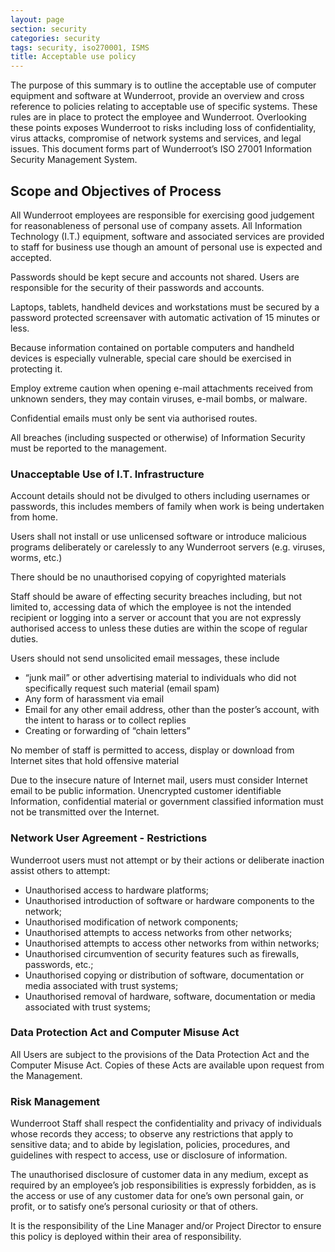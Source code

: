 ```yaml
---
layout: page
section: security
categories: security
tags: security, iso270001, ISMS
title: Acceptable use policy
---
```


The purpose of this summary is to outline the acceptable use of computer equipment and software at Wunderroot, provide an overview and cross reference to policies relating to acceptable use of specific systems. These rules are in place to protect the employee and Wunderroot. Overlooking these points exposes Wunderroot to risks including loss of confidentiality, virus attacks, compromise of network systems and services, and legal issues.
This document forms part of Wunderroot’s ISO 27001 Information Security Management System.

## Scope and Objectives of Process

All Wunderroot employees are responsible for exercising good judgement for reasonableness of personal use of company assets. All Information Technology (I.T.) equipment, software and associated services are provided to staff for business use though an amount of personal use is expected and accepted.

Passwords should be kept secure and accounts not shared. Users are responsible for the security of their passwords and accounts.

Laptops, tablets, handheld devices and workstations must be secured by a password protected screensaver with automatic activation of 15 minutes or less. 

Because information contained on portable computers and handheld devices is especially vulnerable, special care should be exercised in protecting it.

Employ extreme caution when opening e-mail attachments received from unknown senders, they may contain viruses, e-mail bombs, or malware.

Confidential emails must only be sent via authorised routes.

All breaches (including suspected or otherwise) of Information Security must be reported to the management.
 
### Unacceptable Use of I.T. Infrastructure

Account details should not be divulged to others including usernames or passwords, this includes members of family when work is being undertaken from home.

Users shall not install or use unlicensed software or introduce malicious programs deliberately or carelessly to any Wunderroot servers (e.g. viruses, worms, etc.)

There should be no unauthorised copying of copyrighted materials

Staff should be aware of effecting security breaches including, but not limited to, accessing data of which the employee is not the intended recipient or logging into a server or account that you are not expressly authorised access to unless these duties are within the scope of regular duties.

Users should not send unsolicited email messages, these include
* “junk mail” or other advertising material to individuals who did not specifically request such material (email spam)
* Any form of harassment via email
* Email for any other email address, other than the poster’s account, with the intent to harass or to collect replies
* Creating or forwarding of “chain letters”

No member of staff is permitted to access, display or download from Internet sites that hold offensive material

Due to the insecure nature of Internet mail, users must consider Internet email to be public information. Unencrypted customer identifiable Information, confidential material or government classified information must not be transmitted over the Internet.

 
### Network User Agreement - Restrictions

Wunderroot users must not attempt or by their actions or deliberate inaction assist others to attempt:
* Unauthorised access to hardware platforms;
* Unauthorised introduction of software or hardware components to the network;
* Unauthorised modification of network components;
* Unauthorised attempts to access networks from other networks;
* Unauthorised attempts to access other networks from within networks;
* Unauthorised circumvention of security features such as firewalls, passwords, etc.;
* Unauthorised copying or distribution of software, documentation or media associated with trust systems;
* Unauthorised removal of hardware, software, documentation or media associated with trust systems;

### Data Protection Act and Computer Misuse Act

All Users are subject to the provisions of the Data Protection Act and the Computer Misuse Act. Copies of these Acts are available upon request from the Management.
 
### Risk Management

Wunderroot Staff shall respect the confidentiality and privacy of individuals whose records they access; to observe any restrictions that apply to sensitive data; and to abide by legislation, policies, procedures, and guidelines with respect to access, use or disclosure of information.

The unauthorised disclosure of customer data in any medium, except as required by an employee’s job responsibilities is expressly forbidden, as is the access or use of any customer data for one’s own personal gain, or profit, or to satisfy one’s personal curiosity or that of others.

It is the responsibility of the Line Manager and/or Project Director to ensure this policy is deployed within their area of responsibility.

